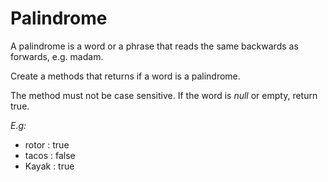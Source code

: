 # Palindrome

A palindrome is a word or a phrase that reads the same backwards as forwards, e.g. madam.

Create a methods that returns if a word is a palindrome.

The method must not be case sensitive. If the word is *null* or empty, return true.

*E.g:*

* rotor : true
* tacos : false
* Kayak : true